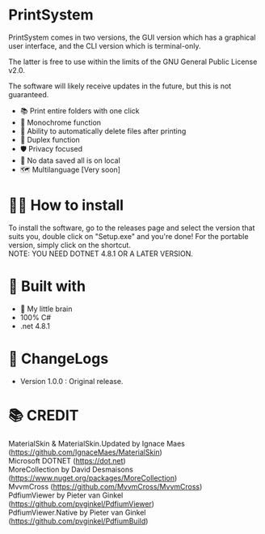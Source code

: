 # PrintSystem

PrintSystem comes in two versions, the GUI version which has a graphical user interface, and the CLI version which is terminal-only.

The latter is free to use within the limits of the GNU General Public License v2.0.

The software will likely receive updates in the future, but this is not guaranteed.

-   📚 Print entire folders with one click
-   🎨 Monochrome function
-   🚮 Ability to automatically delete files after printing
-   💫 Duplex function
-   🛡 Privacy focused
-   🌟 No data saved all is on local
-   🗺 Multilanguage [Very soon]

# 🏃‍♀️ How to install
To install the software, go to the releases page and select the version that suits you, double click on "Setup.exe" and you're done! For the portable version, simply click on the shortcut.
<br> NOTE: YOU NEED DOTNET 4.8.1 OR A LATER VERSION.

# 🔨 Built with
-   🧠 My little brain<br>
-   100% C#<br>
-   .net 4.8.1

# 📜 ChangeLogs
-   Version 1.0.0 : Original release.

# 📚 CREDIT
MaterialSkin & MaterialSkin.Updated by Ignace Maes (https://github.com/IgnaceMaes/MaterialSkin)
<br>
Microsoft DOTNET (https://dot.net)
<br>
MoreCollection by David Desmaisons (https://www.nuget.org/packages/MoreCollection)
<br>
MvvmCross (https://github.com/MvvmCross/MvvmCross)
<br>
PdfiumViewer by Pieter van Ginkel (https://github.com/pvginkel/PdfiumViewer)
<br>
PdfiumViewer.Native by Pieter van Ginkel (https://github.com/pvginkel/PdfiumBuild)
